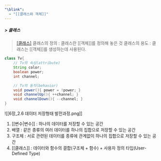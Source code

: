 ```yaml
---
"\blink":
  - "[[클래스와 객체]]"
---
```

##### > 클래스
> [[클래스]](Class)
> 클래스의 정의 : 클래스란 [[객체]]를 정의해 놓은 것
> 클래스의 용도 : 클래스는 [[객체]]를 생성하는데 사용된다.
```java
class Tv{  
    // Tv의 속성(attribute)  
    String color;  
    boolean power;  
    int channel;  
    
    // Tv의 동작(behavior)
    void power(){ power = !power; }  
    void channelUp(){ ++channel; }  
    void channelDown(){ --channel; }
}
```

![[6장_2.6 데이터 저장형태 발전과정.png]]
1. [[변수|변수]] : 하나의 데이터를 저장할 수 있는 공간
2. 배열 : 같은 종류의 여러 데이터를 하나의 집합으로 저장할 수 있는 공간
3. 구조체 : 서로 관련된 데이터를 종류에 관계없이 하나의 집합으로 저장할 수 있는 공간
4. [[클래스]] : 데이터와 함수의 결합(구조체 + 함수) + 사용자 정의 타입(User-Defined Type) 